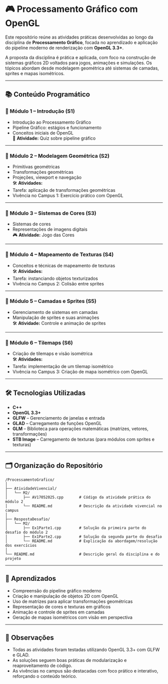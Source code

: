 # 🎮 Processamento Gráfico com OpenGL

Este repositório reúne as atividades práticas desenvolvidas ao longo da disciplina de **Processamento Gráfico**, focada no aprendizado e aplicação do pipeline moderno de renderização com **OpenGL 3.3+**.

A proposta da disciplina é prática e aplicada, com foco na construção de sistemas gráficos 2D voltados para jogos, animações e simulações. Os tópicos abordam desde modelagem geométrica até sistemas de camadas, sprites e mapas isométricos.

---

## 📚 Conteúdo Programático

### 🔹 Módulo 1 – Introdução (S1)

- Introdução ao Processamento Gráfico
- Pipeline Gráfico: estágios e funcionamento
- Conceitos iniciais de OpenGL  
  📝 **Atividade:** Quiz sobre pipeline gráfico

---

### 🔹 Módulo 2 – Modelagem Geométrica (S2)

- Primitivas geométricas
- Transformações geométricas
- Projeções, viewport e navegação  
  🛠 **Atividades:**
- Tarefa: aplicação de transformações geométricas
- Vivência no Campus 1: Exercício prático com OpenGL

---

### 🔹 Módulo 3 – Sistemas de Cores (S3)

- Sistemas de cores
- Representações de imagens digitais  
  🎮 **Atividade:** Jogo das Cores

---

### 🔹 Módulo 4 – Mapeamento de Texturas (S4)

- Conceitos e técnicas de mapeamento de texturas  
  🛠 **Atividades:**
- Tarefa: instanciando objetos texturizados
- Vivência no Campus 2: Colisão entre sprites

---

### 🔹 Módulo 5 – Camadas e Sprites (S5)

- Gerenciamento de sistemas em camadas
- Manipulação de sprites e suas animações  
  🛠 **Atividade:** Controle e animação de sprites

---

### 🔹 Módulo 6 – Tilemaps (S6)

- Criação de tilemaps e visão isométrica  
  🛠 **Atividades:**
- Tarefa: implementação de um tilemap isométrico
- Vivência no Campus 3: Criação de mapa isométrico com OpenGL

---

## 🛠 Tecnologias Utilizadas

- **C++**
- **OpenGL 3.3+**
- **GLFW** – Gerenciamento de janelas e entrada
- **GLAD** – Carregamento de funções OpenGL
- **GLM** – Biblioteca para operações matemáticas (matrizes, vetores, transformações)
- **STB Image** – Carregamento de texturas (para módulos com sprites e texturas)

---

## 🗂 Organização do Repositório

```
/ProcessamentoGrafico/
│
├── AtividadeVivencial/
│   └── M2/
│       ├── AV17052025.cpp       # Código da atividade prática do módulo 2
│       └── README.md            # Descrição da atividade vivencial no campus
│
├── RespostaDesafio/
│   └── M2/
│       ├── Ex1Parte1.cpp        # Solução da primeira parte do desafio do módulo 2
│       ├── Ex1Parte2.cpp        # Solução da segunda parte do desafio
│       └── README.md            # Explicação da abordagem/resolução dos exercícios
│
└── README.md                    # Descrição geral da disciplina e do projeto
```

---

## 🧠 Aprendizados

- Compreensão do pipeline gráfico moderno
- Criação e manipulação de objetos 2D com OpenGL
- Uso de matrizes para aplicar transformações geométricas
- Representação de cores e texturas em gráficos
- Animação e controle de sprites em camadas
- Geração de mapas isométricos com visão em perspectiva

---

## 📌 Observações

- Todas as atividades foram testadas utilizando OpenGL 3.3+ com GLFW e GLAD.
- As soluções seguem boas práticas de modularização e reaproveitamento de código.
- As vivências no campus são destacadas com foco prático e interativo, reforçando o conteúdo teórico.

